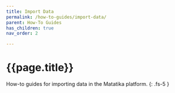 ```yaml
---
title: Import Data
permalink: /how-to-guides/import-data/
parent: How-To Guides
has_children: true
nav_order: 2

---
```


# {{page.title}}

How-to guides for importing data in the Matatika platform.
{: .fs-5 }

